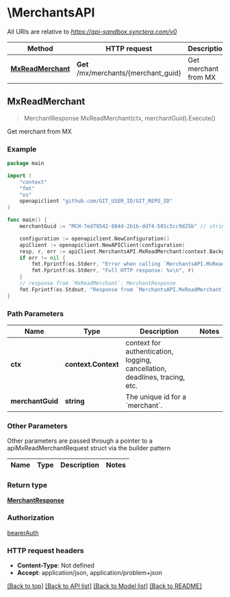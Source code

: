 # \MerchantsAPI

All URIs are relative to *https://api-sandbox.synctera.com/v0*

Method | HTTP request | Description
------------- | ------------- | -------------
[**MxReadMerchant**](MerchantsAPI.md#MxReadMerchant) | **Get** /mx/merchants/{merchant_guid} | Get merchant from MX



## MxReadMerchant

> MerchantResponse MxReadMerchant(ctx, merchantGuid).Execute()

Get merchant from MX



### Example

```go
package main

import (
    "context"
    "fmt"
    "os"
    openapiclient "github.com/GIT_USER_ID/GIT_REPO_ID"
)

func main() {
    merchantGuid := "MCH-7ed79542-884d-2b1b-dd74-501c5cc9d25b" // string | The unique id for a `merchant`.

    configuration := openapiclient.NewConfiguration()
    apiClient := openapiclient.NewAPIClient(configuration)
    resp, r, err := apiClient.MerchantsAPI.MxReadMerchant(context.Background(), merchantGuid).Execute()
    if err != nil {
        fmt.Fprintf(os.Stderr, "Error when calling `MerchantsAPI.MxReadMerchant``: %v\n", err)
        fmt.Fprintf(os.Stderr, "Full HTTP response: %v\n", r)
    }
    // response from `MxReadMerchant`: MerchantResponse
    fmt.Fprintf(os.Stdout, "Response from `MerchantsAPI.MxReadMerchant`: %v\n", resp)
}
```

### Path Parameters


Name | Type | Description  | Notes
------------- | ------------- | ------------- | -------------
**ctx** | **context.Context** | context for authentication, logging, cancellation, deadlines, tracing, etc.
**merchantGuid** | **string** | The unique id for a &#x60;merchant&#x60;. | 

### Other Parameters

Other parameters are passed through a pointer to a apiMxReadMerchantRequest struct via the builder pattern


Name | Type | Description  | Notes
------------- | ------------- | ------------- | -------------


### Return type

[**MerchantResponse**](MerchantResponse.md)

### Authorization

[bearerAuth](../README.md#bearerAuth)

### HTTP request headers

- **Content-Type**: Not defined
- **Accept**: application/json, application/problem+json

[[Back to top]](#) [[Back to API list]](../README.md#documentation-for-api-endpoints)
[[Back to Model list]](../README.md#documentation-for-models)
[[Back to README]](../README.md)

